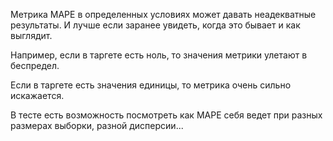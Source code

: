 Метрика MAPE в определенных условиях может давать неадекватные результаты. И лучше если заранее увидеть, когда это бывает и как выглядит.


Например, если в таргете есть ноль, то значения метрики улетают в беспредел.

Если в таргете есть значения единицы, то метрика очень сильно искажается.

В тесте есть возможность посмотреть как MAPE себя ведет при разных размерах выборки, разной дисперсии...

